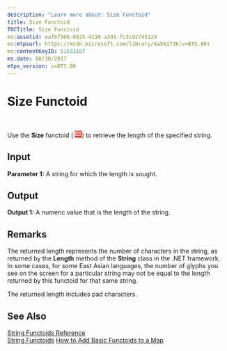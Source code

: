 ```yaml
---
description: "Learn more about: Size Functoid"
title: Size Functoid
TOCTitle: Size Functoid
ms:assetid: eaf6f008-0025-4110-a391-fc3c92745129
ms:mtpsurl: https://msdn.microsoft.com/library/Aa561736(v=BTS.80)
ms:contentKeyID: 51533187
ms.date: 08/30/2017
mtps_version: v=BTS.80
---
```


# Size Functoid

 

Use the **Size** functoid ( ![Icon that represents the Size functoid.](images/Aa561736.a3a598ef-7c99-4233-bb27-837654716336(BTS.80).jpeg)) to retrieve the length of the specified string.

## Input

**Parameter 1:** A string for which the length is sought.

## Output

**Output 1:** A numeric value that is the length of the string.

## Remarks

The returned length represents the number of characters in the string, as returned by the **Length** method of the **String** class in the .NET framework. In some cases, for some East Asian languages, the number of glyphs you see on the screen for a particular string may not be equal to the length returned by this functoid for that same string.

The returned length includes pad characters.

## See Also

[String Functoids Reference](string-functoids-reference.md)  
[String Functoids](https://msdn.microsoft.com/library/aa559399\(v=bts.80\))  
[How to Add Basic Functoids to a Map](https://msdn.microsoft.com/library/aa560635\(v=bts.80\))

